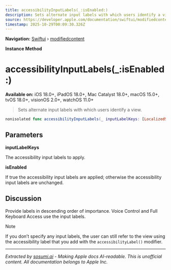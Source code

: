 ```yaml
---
title: accessibilityInputLabels(_:isEnabled:)
description: Sets alternate input labels with which users identify a view.
source: https://developer.apple.com/documentation/swiftui/modifiedcontent/accessibilityinputlabels(_:isenabled:)
timestamp: 2025-10-29T00:09:30.326Z
---
```


**Navigation:** [Swiftui](/documentation/swiftui) › [modifiedcontent](/documentation/swiftui/modifiedcontent)

**Instance Method**

# accessibilityInputLabels(_:isEnabled:)

**Available on:** iOS 18.0+, iPadOS 18.0+, Mac Catalyst 18.0+, macOS 15.0+, tvOS 18.0+, visionOS 2.0+, watchOS 11.0+

> Sets alternate input labels with which users identify a view.

```swift
nonisolated func accessibilityInputLabels(_ inputLabelKeys: [LocalizedStringKey], isEnabled: Bool) -> ModifiedContent<Content, Modifier>
```

## Parameters

**inputLabelKeys**

The accessibility input labels to apply.



**isEnabled**

If true the accessibility input labels are applied; otherwise the accessibility input labels are unchanged.



## Discussion

Provide labels in descending order of importance. Voice Control and Full Keyboard Access use the input labels.

> [!NOTE]
> If you don’t specify any input labels, the user can still refer to the view using the accessibility label that you add with the `accessibilityLabel()` modifier.

---

*Extracted by [sosumi.ai](https://sosumi.ai) - Making Apple docs AI-readable.*
*This is unofficial content. All documentation belongs to Apple Inc.*

